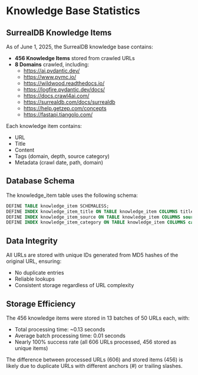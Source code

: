 # Knowledge Base Statistics

## SurrealDB Knowledge Items

As of June 1, 2025, the SurrealDB knowledge base contains:

- **456 Knowledge Items** stored from crawled URLs
- **8 Domains** crawled, including:
  - https://ai.pydantic.dev/
  - https://www.pymc.io/
  - https://wildwood.readthedocs.io/
  - https://logfire.pydantic.dev/docs/
  - https://docs.crawl4ai.com/
  - https://surrealdb.com/docs/surrealdb
  - https://help.getzep.com/concepts
  - https://fastapi.tiangolo.com/

Each knowledge item contains:
- URL
- Title
- Content
- Tags (domain, depth, source category)
- Metadata (crawl date, path, domain)

## Database Schema

The knowledge_item table uses the following schema:

```sql
DEFINE TABLE knowledge_item SCHEMALESS;
DEFINE INDEX knowledge_item_title ON TABLE knowledge_item COLUMNS title;
DEFINE INDEX knowledge_item_source ON TABLE knowledge_item COLUMNS source;
DEFINE INDEX knowledge_item_category ON TABLE knowledge_item COLUMNS category;
```

## Data Integrity

All URLs are stored with unique IDs generated from MD5 hashes of the original URL, ensuring:
- No duplicate entries
- Reliable lookups
- Consistent storage regardless of URL complexity

## Storage Efficiency

The 456 knowledge items were stored in 13 batches of 50 URLs each, with:
- Total processing time: ~0.13 seconds
- Average batch processing time: 0.01 seconds
- Nearly 100% success rate (all 606 URLs processed, 456 stored as unique items)

The difference between processed URLs (606) and stored items (456) is likely due to duplicate URLs with different anchors (#) or trailing slashes.